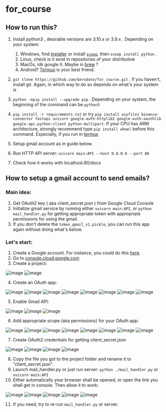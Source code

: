 # for_course
## How to run this?
1.  Install python3 , desirable versions are 3.10.x or 3.9.x . Depending on your system:
      
      1.  Windows, find [installer](https://www.python.org/downloads/windows/) or install [`scoop`](https://scoop.sh/), then `scoop install python` .
      2.  Linux, check is it exist in repositories of your distributive
      3.  MacOs, idk google it. Maybe in [brew](https://formulae.brew.sh/formula/python@3.9) ?
      4.  Android? [Termux](https://github.com/termux/termux-app/releases) is your best friend.
2.  `git clone https://github.com/Gerodote/for_course.git` . If you haven't, install git. Again, in which way to do so depends on what's your system is 
3.  `python -mpip install --upgrade pip` . Depending on your system, the beginning of the command can be `python3`
3.  `pip install -r requirements.txt` or try `pip install aiofiles binance-connector fastapi uvicorn google-auth-httplib2 google-auth-oauthlib google-api-python-client python-multipart`. If your CPU has ARM architecture, strongly recommend type `pip install wheel` before this command. Especially, if you run in [termux](https://github.com/termux/termux-app/releases)
4.  Setup gmail account as in guide below.
5.  Run HTTP API server: `uvicorn main:API --host 0.0.0.0 --port 80` 
6.  Check how it works with localhost:80/docs

## How to setup a gmail account to send emails?
### Main idea:
  1. Get OAuth2 key ( aka client_secret.json ) from Google Cloud Console
  2. Initialize gmail service by running either `uvicorn main:API`, or `python mail_handler.py` for getting appropriate token with appropriate permissions for using the gmail. 
  3. If you don't delete the `token_gmail_v1.pickle`, you can run this app again without doing what's below.
 
### Let's start:
1. Create a Google account. For instance, you could do this [here](https://accounts.google.com/signup/v2/webcreateaccount).
2. Go to [console.cloud.google.com](https://console.cloud.google.com/)
3. Create a project:

![image](https://user-images.githubusercontent.com/58738099/181842338-c9328c53-d950-46d9-b5bc-dbabb8a01300.png)
![image](https://user-images.githubusercontent.com/58738099/181842652-04f0a47c-bfeb-4f2c-a2be-44b9f04671dc.png)

4. Create an OAuth app:

![image](https://user-images.githubusercontent.com/58738099/181843113-2f532ad3-6e96-4501-a628-8b2206856860.png)
![image](https://user-images.githubusercontent.com/58738099/181843160-2524ec35-a8fb-4789-85e8-81a3575400c6.png)
![image](https://user-images.githubusercontent.com/58738099/181843324-48c45d06-4747-46da-9ec2-fad4212c0815.png)
![image](https://user-images.githubusercontent.com/58738099/181843463-84b835dd-42fc-4e0c-802b-6ce5bd50617f.png)
![image](https://user-images.githubusercontent.com/58738099/181843691-b7895133-a2d2-4ec7-af2f-c129aeb9bf77.png)
![image](https://user-images.githubusercontent.com/58738099/181843873-868dc1a9-54eb-470a-b471-c1acfa9cc778.png)
![image](https://user-images.githubusercontent.com/58738099/181843927-fa6a4c9d-94fc-493d-9a65-a016c39a3146.png)
![image](https://user-images.githubusercontent.com/58738099/181843990-752c529d-ed21-4deb-a55e-dba85d8bc646.png)

5. Enable Gmail API:

![image](https://user-images.githubusercontent.com/58738099/181844070-992d1cdf-d517-4e1b-a067-bc7fbb6e1966.png)
![image](https://user-images.githubusercontent.com/58738099/181844178-a2f5a9ee-b4cf-4da3-8938-fc4c85bb2841.png)
![image](https://user-images.githubusercontent.com/58738099/181844222-df4c7a1f-3616-4dfa-bc0f-14384f4ec8c3.png)

6. Add appropriate scope (aka permissions) for your OAuth app:

![image](https://user-images.githubusercontent.com/58738099/181844402-0c9272c1-8110-49ca-87bd-181ac5831c17.png)
![image](https://user-images.githubusercontent.com/58738099/181844461-76a3b2bd-c142-4fab-b849-5e22855f7584.png)
![image](https://user-images.githubusercontent.com/58738099/181844501-7f50406b-0b18-4623-a5fc-ff72c4fad973.png)
![image](https://user-images.githubusercontent.com/58738099/181844723-bbf62ebe-e782-471d-af82-5b61d64d3548.png)
![image](https://user-images.githubusercontent.com/58738099/181844902-e5cfe7a1-5dda-4dc8-a6ca-22db7c3df040.png)
![image](https://user-images.githubusercontent.com/58738099/181844926-1c9782d0-54f0-4642-9aed-e43ec421b4dd.png)
![image](https://user-images.githubusercontent.com/58738099/181844979-27bd2a77-08c2-4cbf-b050-9ffddcd7646c.png)
![image](https://user-images.githubusercontent.com/58738099/181845025-ec25439a-ce6d-4912-bb2f-fa7d8c5145b2.png)

7. Create OAuth2 credentials for getting client_secret.json

![image](https://user-images.githubusercontent.com/58738099/181845230-9efb5050-c741-4a7f-aa3c-a3582483738f.png)
![image](https://user-images.githubusercontent.com/58738099/181845258-5b19e09b-513b-4a36-889b-0b8715202470.png)
![image](https://user-images.githubusercontent.com/58738099/181845460-c12fc348-7e05-40b2-8cef-349cbbfc7be8.png)
![image](https://user-images.githubusercontent.com/58738099/181845490-7da61ed7-9dd2-4808-ad2b-443a58489793.png)

8. Copy the file you got to the project folder and rename it to "client_secret.json".
9. Launch mail_handler.py or just run server: `python ./mail_handler.py` or `uvicorn main:API`
10. Either automatically your browser shall be opened, or open the link you shall get in console. Then allow it to work:

![image](https://user-images.githubusercontent.com/58738099/181846595-e376d429-6494-47f1-b039-1771a6d6ff7b.png)
![image](https://user-images.githubusercontent.com/58738099/181846631-1ba9851f-5f36-419f-921a-95164db00e42.png)
![image](https://user-images.githubusercontent.com/58738099/181846696-94044428-1153-412b-8843-5b325539b41c.png)
![image](https://user-images.githubusercontent.com/58738099/181846738-d664b6e9-d340-4e86-8a18-ed1f793a0aa1.png)
![image](https://user-images.githubusercontent.com/58738099/181846850-5e49c811-62e0-4796-9271-d351f2a68ccf.png)

11. If you need, try to re-run `mail_handler.py` or server.

